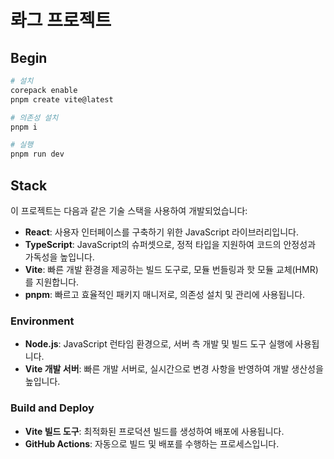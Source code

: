 # 롸그 프로젝트

## Begin

```bash
# 설치
corepack enable
pnpm create vite@latest

# 의존성 설치
pnpm i

# 실행
pnpm run dev
```

## Stack

이 프로젝트는 다음과 같은 기술 스택을 사용하여 개발되었습니다:

- **React**: 사용자 인터페이스를 구축하기 위한 JavaScript 라이브러리입니다.
- **TypeScript**: JavaScript의 슈퍼셋으로, 정적 타입을 지원하여 코드의 안정성과 가독성을 높입니다.
- **Vite**: 빠른 개발 환경을 제공하는 빌드 도구로, 모듈 번들링과 핫 모듈 교체(HMR)를 지원합니다.
- **pnpm**: 빠르고 효율적인 패키지 매니저로, 의존성 설치 및 관리에 사용됩니다.

### Environment

- **Node.js**: JavaScript 런타임 환경으로, 서버 측 개발 및 빌드 도구 실행에 사용됩니다.
- **Vite 개발 서버**: 빠른 개발 서버로, 실시간으로 변경 사항을 반영하여 개발 생산성을 높입니다.

### Build and Deploy

- **Vite 빌드 도구**: 최적화된 프로덕션 빌드를 생성하여 배포에 사용됩니다.
- **GitHub Actions**: 자동으로 빌드 및 배포를 수행하는 프로세스입니다.
